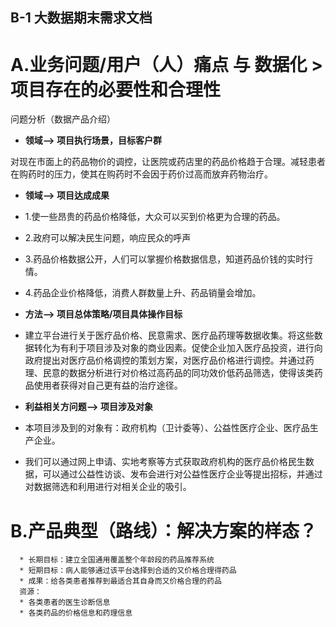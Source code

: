 ## B-1 大数据期末需求文档

# A.业务问题/用户（人）痛点 与 数据化 > 项目存在的必要性和合理性
问题分析（数据产品介绍）

   * **领域--> 项目执行场景，目标客户群**
   
   对现在市面上的药品物价的调控，让医院或药店里的药品价格趋于合理。减轻患者在购药时的压力，使其在购药时不会因于药价过高而放弃药物治疗。
   
   * **领域--> 项目达成成果**
   * 1.使一些昂贵的药品价格降低，大众可以买到价格更为合理的药品。
   * 2.政府可以解决民生问题，响应民众的呼声
   * 3.药品价格数据公开，人们可以掌握价格数据信息，知道药品价钱的实时行情。
   * 4.药品企业价格降低，消费人群数量上升、药品销量会增加。

   * **方法--> 项目总体策略/项目具体操作目标**
   * 建立平台进行关于医疗品价格、民意需求、医疗品药理等数据收集。将这些数据转化为有利于项目涉及对象的商业因素。促使企业加入医疗品投资，进行向政府提出对医疗品价格调控的策划方案，对医疗品价格进行调控。并通过药理、民意的数据分析进行对价格过高药品的同功效价低药品筛选，使得该类药品使用者获得对自己更有益的治疗途径。

   * **利益相关方问题--> 项目涉及对象**
   * 本项目涉及到的对象有：政府机构（卫计委等）、公益性医疗企业、医疗品生产企业。
   * 我们可以通过网上申请、实地考察等方式获取政府机构的医疗品价格民生数据，可以通过公益性访谈、发布会进行对公益性医疗企业等提出招标，并通过对数据筛选和利用进行对相关企业的吸引。

# B.产品典型（路线）：解决方案的样态？
```consider
  * 长期目标：建立全国通用覆盖整个年龄段的药品推荐系统
  * 短期目标：病人能够通过该平台选择到合适的又价格合理得药品
  * 成果：给各类患者推荐到最适合其自身而又价格合理的药品
  资源：
  * 各类患者的医生诊断信息
  * 各类药品的价格信息和药理信息
